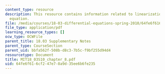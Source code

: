 ```yaml
---
content_type: resource
description: This resource contains information related to linearization and phugoid
  equation.
file: /media/courses/18-03-differential-equations-spring-2010/64fe6f616cf247e78a9d35ee6b6fe235_MIT18_03S10_chapter_8.pdf
file_type: application/pdf
learning_resource_types: []
ocw_type: OCWFile
parent_title: 18.03 Supplementary Notes
parent_type: CourseSection
parent_uid: bbfa562f-508b-d8c3-7b5c-f9bf255d94d4
resourcetype: Document
title: MIT18_03S10_chapter_8.pdf
uid: 64fe6f61-6cf2-47e7-8a9d-35ee6b6fe235
---
```

